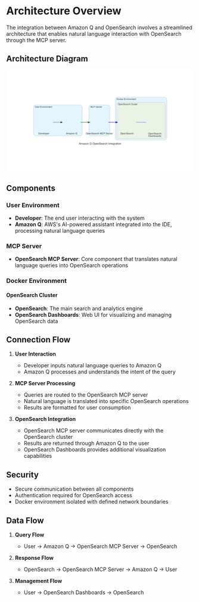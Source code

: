 # Architecture Overview

The integration between Amazon Q and OpenSearch involves a streamlined architecture that enables natural language interaction with OpenSearch through the MCP server.

## Architecture Diagram

![Architecture Diagram](../generated-diagrams/mcp-opensearch-custom-architecture.png)

## Components

### User Environment
- **Developer**: The end user interacting with the system
- **Amazon Q**: AWS's AI-powered assistant integrated into the IDE, processing natural language queries

### MCP Server
- **OpenSearch MCP Server**: Core component that translates natural language queries into OpenSearch operations

### Docker Environment
#### OpenSearch Cluster
- **OpenSearch**: The main search and analytics engine
- **OpenSearch Dashboards**: Web UI for visualizing and managing OpenSearch data

## Connection Flow

1. **User Interaction**
   - Developer inputs natural language queries to Amazon Q
   - Amazon Q processes and understands the intent of the query

2. **MCP Server Processing**
   - Queries are routed to the OpenSearch MCP server
   - Natural language is translated into specific OpenSearch operations
   - Results are formatted for user consumption

3. **OpenSearch Integration**
   - OpenSearch MCP server communicates directly with the OpenSearch cluster
   - Results are returned through Amazon Q to the user
   - OpenSearch Dashboards provides additional visualization capabilities

## Security

- Secure communication between all components
- Authentication required for OpenSearch access
- Docker environment isolated with defined network boundaries

## Data Flow

1. **Query Flow**
   - User → Amazon Q → OpenSearch MCP Server → OpenSearch

2. **Response Flow**
   - OpenSearch → OpenSearch MCP Server → Amazon Q → User

3. **Management Flow**
   - User → OpenSearch Dashboards → OpenSearch